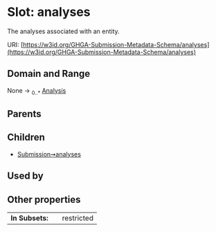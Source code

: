 
# Slot: analyses


The analyses associated with an entity.

URI: [https://w3id.org/GHGA-Submission-Metadata-Schema/analyses](https://w3id.org/GHGA-Submission-Metadata-Schema/analyses)


## Domain and Range

None &#8594;  <sub>0..\*</sub> [Analysis](Analysis.md)

## Parents


## Children

 *  [Submission➞analyses](Submission_analyses.md)

## Used by


## Other properties

|  |  |  |
| --- | --- | --- |
| **In Subsets:** | | restricted |

